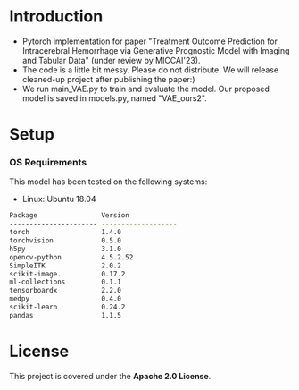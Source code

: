 # Introduction

+ Pytorch implementation for paper "Treatment Outcome Prediction for Intracerebral Hemorrhage via Generative Prognostic Model with Imaging and Tabular Data" (under review by MICCAI'23).
+ The code is a little bit messy. Please do not distribute. We will release cleaned-up project after publishing the paper:)
+ We run main_VAE.py to train and evaluate the model. Our proposed model is saved in models.py, named "VAE_ours2".

# Setup

### OS Requirements
This model has been tested on the following systems:

+ Linux: Ubuntu 18.04

```bash
Package                Version
---------------------- -------------------
torch                  1.4.0
torchvision            0.5.0
h5py                   3.1.0
opencv-python          4.5.2.52
SimpleITK              2.0.2
scikit-image.          0.17.2
ml-collections         0.1.1
tensorboardx           2.2.0
medpy                  0.4.0
scikit-learn           0.24.2
pandas                 1.1.5
```

# License
This project is covered under the **Apache 2.0 License**.

